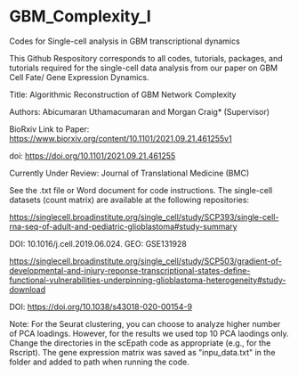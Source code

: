 # GBM_Complexity_I
Codes for Single-cell analysis in GBM transcriptional dynamics

This Github Respository corresponds to all codes, tutorials, packages, and tutorials required for the single-cell data analysis from our paper on GBM Cell Fate/
Gene Expression Dynamics.

Title: Algorithmic Reconstruction of GBM Network Complexity

Authors: Abicumaran Uthamacumaran and Morgan Craig* (Supervisor)

BioRxiv Link to Paper: https://www.biorxiv.org/content/10.1101/2021.09.21.461255v1

doi: https://doi.org/10.1101/2021.09.21.461255

Currently Under Review: Journal of Translational Medicine (BMC)

See the .txt file or Word document for code instructions. The single-cell datasets (count matrix) are available at the following repositories:

https://singlecell.broadinstitute.org/single_cell/study/SCP393/single-cell-rna-seq-of-adult-and-pediatric-glioblastoma#study-summary

DOI: 10.1016/j.cell.2019.06.024. GEO: GSE131928

https://singlecell.broadinstitute.org/single_cell/study/SCP503/gradient-of-developmental-and-injury-reponse-transcriptional-states-define-functional-vulnerabilities-underpinning-glioblastoma-heterogeneity#study-download

DOI: https://doi.org/10.1038/s43018-020-00154-9

Note: For the Seurat clustering, you can choose to analyze higher number of PCA loadings. However, for the results we used top 10 PCA laodings only.
Change the directories in the scEpath code as appropriate (e.g., for the Rscript). The gene expression matrix was saved as "inpu_data.txt" in the folder
and added to path when running the code.
